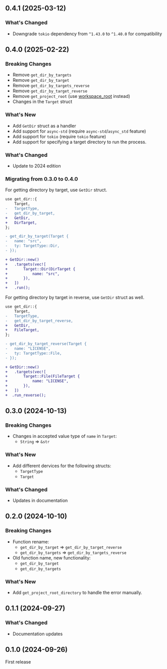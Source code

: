 ## 0.4.1 (2025-03-12)

### What's Changed

- Downgrade `tokio` dependency from `^1.43.0` to `^1.40.0` for compatibility

## 0.4.0 (2025-02-22)

### Breaking Changes

- Remove `get_dir_by_targets`
- Remove `get_dir_by_target`
- Remove `get_dir_by_targets_reverse`
- Remove `get_dir_by_target_reverse`
- Remove `get_project_root` (use [workspace_root](https://github.com/alpheus-day/workspace_root.rs) instead)
- Changes in the `Target` struct

### What's New

- Add `GetDir` struct as a handler
- Add support for `async-std` (require `async-std`/`async_std` feature)
- Add support for `tokio` (require `tokio` feature)
- Add support for specifying a target directory to run the process.

### What's Changed

- Update to 2024 edition

### Migrating from 0.3.0 to 0.4.0

For getting directory by target, use `GetDir` struct.

```diff
use get_dir::{
    Target,
-   TargetType,
-   get_dir_by_target,
+   GetDir,
+   DirTarget,
};

- get_dir_by_target(Target { 
-   name: "src", 
-   ty: TargetType::Dir,
- });

+ GetDir::new()
+   .targets(vec![
+       Target::Dir(DirTarget { 
+           name: "src",
+       }),
+   ])
+   .run();
```

For getting directory by target in reverse, use `GetDir` struct as well.

```diff
use get_dir::{
    Target,
-   TargetType,
-   get_dir_by_target_reverse,
+   GetDir,
+   FileTarget,
};

- get_dir_by_target_reverse(Target { 
-   name: "LICENSE", 
-   ty: TargetType::File,
- });

+ GetDir::new()
+   .targets(vec![
+       Target::File(FileTarget { 
+           name: "LICENSE",
+       }),
+   ])
+  .run_reverse();
```

## 0.3.0 (2024-10-13)

### Breaking Changes

- Changes in accepted value type of `name` in `Target`:
    - `String` => `&str`

### What's New

- Add different dervices for the following structs:
    - `TargetType`
    - `Target`

### What's Changed

- Updates in documentation

## 0.2.0 (2024-10-10)

### Breaking Changes

- Function rename:
    - `get_dir_by_target` => `get_dir_by_target_reverse`
    - `get_dir_by_targets` => `get_dir_by_targets_reverse`
- Old function name, new functionality:
    - `get_dir_by_target`
    - `get_dir_by_targets`

### What's New

- Add `get_project_root_directory` to handle the error manually.

## 0.1.1 (2024-09-27)

### What's Changed

- Documentation updates

## 0.1.0 (2024-09-26)

First release
